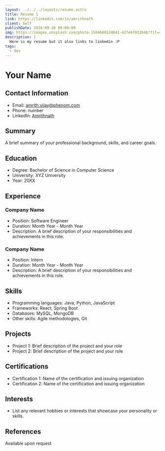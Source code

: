 ```yaml
---
layout: ../../../layouts/resume.astro
title: Resume 1
link: https://linkedin.com/in/amrithnath
client: Self
publishDate: 2024-09-26 00:00:00
img: https://images.unsplash.com/photo-1504608524841-42fe6f032b4b?fit=crop&w=1400&h=700&q=75
description: |
  Here is my resume but it also links to linkedin :P
tags:
  - dev
---
```

# Your Name

## Contact Information
- Email: amrith.vijay@phenom.com
- Phone: number
- LinkedIn: [Amrithnath](https://www.linkedin.com/in/amrithnath)

## Summary
A brief summary of your professional background, skills, and career goals.

## Education
- Degree: Bachelor of Science in Computer Science
- University: XYZ University
- Year: 20XX

## Experience
### Company Name
- Position: Software Engineer
- Duration: Month Year - Month Year
- Description: A brief description of your responsibilities and achievements in this role.

### Company Name
- Position: Intern
- Duration: Month Year - Month Year
- Description: A brief description of your responsibilities and achievements in this role.

## Skills
- Programming languages: Java, Python, JavaScript
- Frameworks: React, Spring Boot
- Databases: MySQL, MongoDB
- Other skills: Agile methodologies, Git

## Projects
- Project 1: Brief description of the project and your role
- Project 2: Brief description of the project and your role

## Certifications
- Certification 1: Name of the certification and issuing organization
- Certification 2: Name of the certification and issuing organization

## Interests
- List any relevant hobbies or interests that showcase your personality or skills.

## References
Available upon request
